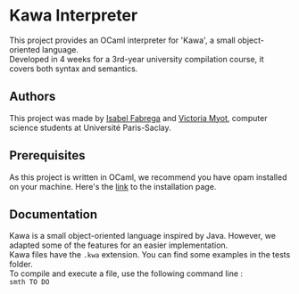 
# Kawa Interpreter

This project provides an OCaml interpreter for 'Kawa', a small object-oriented language.\
Developed in 4 weeks for a 3rd-year university compilation course, it covers both syntax and semantics.
## Authors

This project was made by [Isabel Fabrega](https://github.com/im-f) and [Victoria Myot](https://github.com/vmfmyot), computer science students at Université Paris-Saclay.

## Prerequisites

As this project is written in OCaml, we recommend you have opam installed on your machine. Here's the [link](https://opam.ocaml.org/) to the installation page.

## Documentation

Kawa is a small object-oriented language inspired by Java. However, we adapted some of the features for an easier implementation.\
Kawa files have the `.kwa` extension. You can find some examples in the tests folder.\
To compile and execute a file, use the following command line :\
`smth TO DO`
